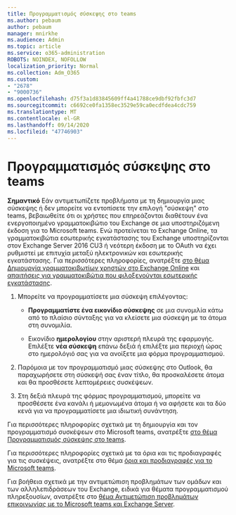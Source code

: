 ```yaml
---
title: Προγραμματισμός σύσκεψης στο teams
ms.author: pebaum
author: pebaum
manager: mnirkhe
ms.audience: Admin
ms.topic: article
ms.service: o365-administration
ROBOTS: NOINDEX, NOFOLLOW
localization_priority: Normal
ms.collection: Adm_O365
ms.custom:
- "2678"
- "9000736"
ms.openlocfilehash: d75f3a1d83845609ff4a41788ce9dbf92fbfc3d7
ms.sourcegitcommit: c6692ce0fa1358ec3529e59ca0ecdfdea4cdc759
ms.translationtype: MT
ms.contentlocale: el-GR
ms.lasthandoff: 09/14/2020
ms.locfileid: "47746903"
---
```

# <a name="schedule-a-meeting-in-teams"></a>Προγραμματισμός σύσκεψης στο teams

**Σημαντικό** Εάν αντιμετωπίζετε προβλήματα με τη δημιουργία μιας σύσκεψης ή δεν μπορείτε να εντοπίσετε την επιλογή "σύσκεψη" στο teams, βεβαιωθείτε ότι οι χρήστες που επηρεάζονται διαθέτουν ένα ενεργοποιημένο γραμματοκιβώτιο του Exchange σε μια υποστηριζόμενη έκδοση για το Microsoft teams. Ενώ προτείνεται το Exchange Online, τα γραμματοκιβώτια εσωτερικής εγκατάστασης του Exchange υποστηρίζονται στον Exchange Server 2016 CU3 ή νεότερη έκδοση με το OAuth να έχει ρυθμιστεί με επιτυχία μεταξύ ηλεκτρονικών και εσωτερικής εγκατάστασης. Για περισσότερες πληροφορίες, ανατρέξτε [στο θέμα Δημιουργία γραμματοκιβωτίων χρηστών στο Exchange Online](https://docs.microsoft.com/exchange/recipients-in-exchange-online/create-user-mailboxes) και [απαιτήσεις για γραμματοκιβώτια που φιλοξενούνται εσωτερικής εγκατάστασης](https://docs.microsoft.com/microsoftteams/exchange-teams-interact#requirements-for-mailboxes-hosted-on-premises). 

1. Μπορείτε να προγραμματίσετε μια σύσκεψη επιλέγοντας:

    - **Προγραμματίστε ένα εικονίδιο σύσκεψης** σε μια συνομιλία κάτω από το πλαίσιο σύνταξης για να κλείσετε μια σύσκεψη με τα άτομα στη συνομιλία.

    - Εικονίδιο **ημερολογίου** στην αριστερή πλευρά της εφαρμογής. Επιλέξτε **νέα σύσκεψη** επάνω δεξιά ή επιλέξτε μια περιοχή ώρας στο ημερολόγιό σας για να ανοίξετε μια φόρμα προγραμματισμού.

2. Παρόμοια με τον προγραμματισμό μιας σύσκεψης στο Outlook, θα παραχωρήσετε στη σύσκεψή σας έναν τίτλο, θα προσκαλέσετε άτομα και θα προσθέσετε λεπτομέρειες συσκέψεων.

3. Στη δεξιά πλευρά της φόρμας προγραμματισμού, μπορείτε να προσθέσετε ένα κανάλι ή μεμονωμένα άτομα ή να αφήσετε και τα δύο κενά για να προγραμματίσετε μια ιδιωτική συνάντηση.

Για περισσότερες πληροφορίες σχετικά με τη δημιουργία και τον προγραμματισμό συσκέψεων στο Microsoft teams, ανατρέξτε [στο θέμα Προγραμματισμός σύσκεψης στο teams](https://support.office.com/article/Schedule-a-meeting-in-Teams-943507a9-8583-4c58-b5d2-8ec8265e04e5).

Για περισσότερες πληροφορίες σχετικά με τα όρια και τις προδιαγραφές για τις συσκέψεις, ανατρέξτε στο θέμα [όρια και προδιαγραφές για το Microsoft teams](https://docs.microsoft.com/microsoftteams/limits-specifications-teams#meetings-and-calls).

Για βοήθεια σχετικά με την αντιμετώπιση προβλημάτων των ομάδων και των αλληλεπιδράσεων του Exchange, ειδικά για θέματα προγραμματισμού πληρεξουσίων, ανατρέξτε στο [θέμα Αντιμετώπιση προβλημάτων επικοινωνίας με το Microsoft teams και Exchange Server](https://docs.microsoft.com/microsoftteams/troubleshoot/known-issues/teams-exchange-interaction-issue).